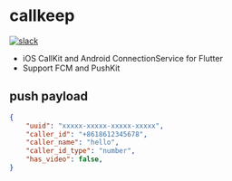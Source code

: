 # callkeep
 [![slack](https://img.shields.io/badge/join-us%20on%20slack-gray.svg?longCache=true&logo=slack&colorB=brightgreen)](https://join.slack.com/t/flutterwebrtc/shared_invite/zt-q83o7y1s-FExGLWEvtkPKM8ku_F8cEQ)

* iOS CallKit and Android ConnectionService for Flutter
* Support FCM and PushKit

## push payload

```json
{
    "uuid": "xxxxx-xxxxx-xxxxx-xxxxx",
    "caller_id": "+8618612345678",
    "caller_name": "hello",
    "caller_id_type": "number", 
    "has_video": false,
}
```
